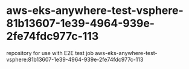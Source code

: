 # aws-eks-anywhere-test-vsphere-81b13607-1e39-4964-939e-2fe74fdc977c-113
repository for use with E2E test job aws-eks-anywhere-test-vsphere:81b13607-1e39-4964-939e-2fe74fdc977c-113
